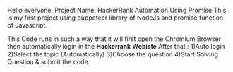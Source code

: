 Hello everyone,
Project Name: HackerRank Automation Using Promise 
This is my first project using puppeteer library  of NodeJs and promise function of Javascript.

This Code runs in such a way that it will first open the Chromium Browser then automatically login in the 𝐇𝐚𝐜𝐤𝐞𝐫𝐫𝐚𝐧𝐤 𝐖𝐞𝐛𝐢𝐬𝐭𝐞
After that : 
1)Auto login
2)Select the topic (Automatically)
3)Choose the question
4)Start Solving Question & submit the code.
